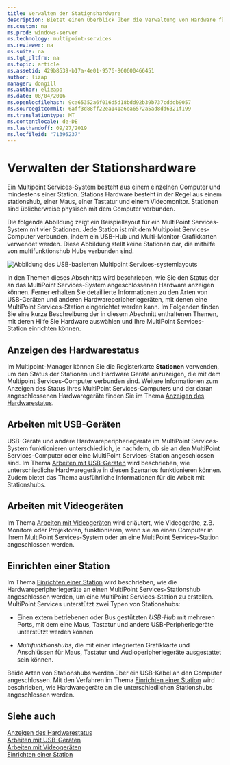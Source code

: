 ```yaml
---
title: Verwalten der Stationshardware
description: Bietet einen Überblick über die Verwaltung von Hardware für Multipoint-Stationen.
ms.custom: na
ms.prod: windows-server
ms.technology: multipoint-services
ms.reviewer: na
ms.suite: na
ms.tgt_pltfrm: na
ms.topic: article
ms.assetid: 429b8539-b17a-4e01-9576-860600466451
author: lizap
manager: dongill
ms.author: elizapo
ms.date: 08/04/2016
ms.openlocfilehash: 9ca65352a6f016d5d18bdd92b39b737cdddb9057
ms.sourcegitcommit: 6aff3d88ff22ea141a6ea6572a5ad8dd6321f199
ms.translationtype: MT
ms.contentlocale: de-DE
ms.lasthandoff: 09/27/2019
ms.locfileid: "71395237"
---
```

# <a name="manage-station-hardware"></a>Verwalten der Stationshardware
Ein Multipoint Services-System besteht aus einem einzelnen Computer und mindestens einer Station. Stations Hardware besteht in der Regel aus einem stationshub, einer Maus, einer Tastatur und einem Videomonitor. Stationen sind üblicherweise physisch mit dem Computer verbunden.  
  
Die folgende Abbildung zeigt ein Beispiellayout für ein MultiPoint Services-System mit vier Stationen. Jede Station ist mit dem Multipoint Services-Computer verbunden, indem ein USB-Hub und Multi-Monitor-Grafikkarten verwendet werden. Diese Abbildung stellt keine Stationen dar, die mithilfe von multifunktionshub Hubs verbunden sind.  
   
![Abbildung des USB-basierten Multipoint Services-systemlayouts](./media/WMSMultiPointServerUSBSystemLayout.gif)  
  
In den Themen dieses Abschnitts wird beschrieben, wie Sie den Status der an das MultiPoint Services-System angeschlossenen Hardware anzeigen können. Ferner erhalten Sie detaillierte Informationen zu den Arten von USB-Geräten und anderen Hardwareperipheriegeräten, mit denen eine MultiPoint Services-Station eingerichtet werden kann. Im Folgenden finden Sie eine kurze Beschreibung der in diesem Abschnitt enthaltenen Themen, mit deren Hilfe Sie Hardware auswählen und Ihre MultiPoint Services-Station einrichten können.  
  
## <a name="view-hardware-status"></a>Anzeigen des Hardwarestatus  
Im Multipoint-Manager können Sie die Registerkarte **Stationen** verwenden, um den Status der Stationen und Hardware Geräte anzuzeigen, die mit dem Multipoint Services-Computer verbunden sind. Weitere Informationen zum Anzeigen des Status Ihres MultiPoint Services-Computers und der daran angeschlossenen Hardwaregeräte finden Sie im Thema [Anzeigen des Hardwarestatus](View-Hardware-Status.md).  
  
## <a name="work-with-usb-devices"></a>Arbeiten mit USB-Geräten  
USB-Geräte und andere Hardwareperipheriegeräte im MultiPoint Services-System funktionieren unterschiedlich, je nachdem, ob sie an den MultiPoint Services-Computer oder eine MultiPoint Services-Station angeschlossen sind. Im Thema [Arbeiten mit USB-Geräten](Work-with-USB-Devices.md) wird beschrieben, wie unterschiedliche Hardwaregeräte in diesen Szenarios funktionieren können. Zudem bietet das Thema ausführliche Informationen für die Arbeit mit Stationshubs.  
  
## <a name="work-with-video-devices"></a>Arbeiten mit Videogeräten  
Im Thema [Arbeiten mit Videogeräten](Work-with-Video-Devices.md) wird erläutert, wie Videogeräte, z.B. Monitore oder Projektoren, funktionieren, wenn sie an einen Computer in Ihrem MultiPoint Services-System oder an eine MultiPoint Services-Station angeschlossen werden.  
  
## <a name="set-up-a-station"></a>Einrichten einer Station  
Im Thema [Einrichten einer Station](Set-Up-a-Station.md) wird beschrieben, wie die Hardwareperipheriegeräte an einen MultiPoint Services-Stationshub angeschlossen werden, um eine MultiPoint Services-Station zu erstellen. MultiPoint Services unterstützt zwei Typen von Stationshubs:  
  
-   Einen extern betriebenen oder Bus gestützten *USB-Hub* mit mehreren Ports, mit dem eine Maus, Tastatur und andere USB-Peripheriegeräte unterstützt werden können  
  
-   *Multifunktionshubs*, die mit einer integrierten Grafikkarte und Anschlüssen für Maus, Tastatur und Audioperipheriegeräte ausgestattet sein können.  
  
Beide Arten von Stationshubs werden über ein USB-Kabel an den Computer angeschlossen. Mit den Verfahren im Thema [Einrichten einer Station](Set-Up-a-Station.md) wird beschrieben, wie Hardwaregeräte an die unterschiedlichen Stationshubs angeschlossen werden.  
  
## <a name="see-also"></a>Siehe auch  
[Anzeigen des Hardwarestatus](View-Hardware-Status.md)  
[Arbeiten mit USB-Geräten](Work-with-USB-Devices.md)  
[Arbeiten mit Videogeräten](Work-with-Video-Devices.md)  
[Einrichten einer Station](Set-Up-a-Station.md)